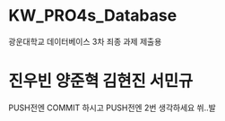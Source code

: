 # KW_PRO4s_Database
광운대학교 데이터베이스 3차 죄종 과제 제출용

# 진우빈 양준혁 김현진 서민규
PUSH전엔 COMMIT 하시고
PUSH전엔 2번 생각하세요 쒸..발